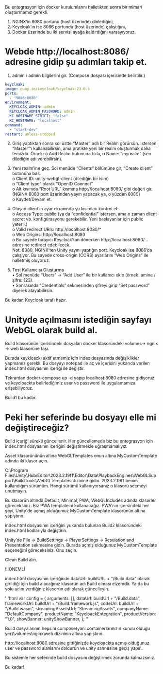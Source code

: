 Bu entegrasyon için docker kurulumlarını halletikten sonra bir mimari oluşturmamız gerekli.

1. NGINX’in 8080 portunu (host üzerinde) dinlediğini,
2. Keycloak’ın ise 8086 portunda (host üzerinde) çalıştığını,
3. Docker üzerinde bu iki servisi ayağa kaldırdığını varsayıyoruz.

# Webde http://localhost:8086/ adresine gidip şu adımları takip et.
1.	admin / admin bilgilerini gir. (Compose dosyası içerisinde belirtilir.)
              
  ```yaml
keycloak:
  image: quay.io/keycloak/keycloak:23.0.6
  ports:
    - "8086:8080"
  environment:
    KEYCLOAK_ADMIN: admin
    KEYCLOAK_ADMIN_PASSWORD: admin
    KC_HOSTNAME_STRICT: "false"
    KC_HOSTNAME: "localhost"
  command:
    - "start-dev"
  restart: unless-stopped
  ```

2.	Giriş yaptıktan sonra sol üstte “Master” adlı bir Realm görürsün. İstersen “Master”’ı kullanabilirsin, ama pratikte yeni bir realm oluşturmak daha temizdir.
 Örnek:
  o	Add Realm butonuna tıkla,
  o	Name: “myrealm” (sen dilediğin adı verebilirsin).

3.	Yeni realm’ine geç. Sol menüde “Clients” bölümüne gir, “Create client” butonuna bas.  
  o	Client ID: unity-webgl-client (dilediğin bir isim)  
  o	“Client type” olarak “OpenID Connect”  
  o	Alt kısımda “Root URL” kısmına http://localhost:8080/ gibi değeri gir. (NGINX 8080 port üzerinden yayın yapacak ya, o yüzden 8080)  
  o	Kaydet/Devam et.  

4.	Oluşan client’ın ayar ekranında şu kısımları kontrol et:  
  o	Access Type: public (ya da “confidential” istersen, ama o zaman client secret vb. konfigürasyonu gerekebilir. Yeni başlayanlar için public yeterli.)  
  o	Valid redirect URIs: http://localhost:8080/*  
  o	Web Origins: http://localhost:8080  
  o	Bu sayede tarayıcı Keycloak’tan dönerken http://localhost:8080/... adresine redirect edebilecek.  
Not: 8080, NGINX’ten Unity yayını yaptığın port. Keycloak ise 8086’da çalışıyor. Bu sayede cross-origin (CORS) ayarlarını “Web Origins” ile halletmiş oluyoruz.  

3. Test Kullanıcısı Oluşturma  
  •	Sol menüde “Users” → “Add User” ile bir kullanıcı ekle (örnek: amine / şifre: 123).  
  •	Sonrasında “Credentials” sekmesinden şifreyi girip “Set password” diyerek atayabilirsin.  

Bu kadar. Keycloak tarafı hazır.  


# Unityde açılmasını istediğin sayfayı WebGL olarak build al. 

Build klasorünün içerisindeki dosyaları docker klasoründeki volumes-> ngnix -> web klasorüne taşı.

Burada keykloackı aktif etmemiz için index dosyasında değişiklikler yapmamız gerekli. Bu dosyayı notepad ile aç ve içerisini yukarıda verilen index.html dosyasının içeriği ile değiştir. 

Tekrardan docker-compose up -d yapıp localhost:8080 adresine gidiyoruz ve keycloackta belirlediğimiz user ve password ile uygulamamıza erişebiliyoruz.

Build1 bu kadar.

# Peki her seferinde bu dosyayı elle mi değiştireceğiz?

Build içeriği sürekli güncellenir. Her güncellemede biz bu entegrasyon için index.html dosyasının içeriğini değiştirmekle uğraşmamalıyız.

Asset klasorününün altına WebGLTemplates onun altına MyCustomTemplate adında iki klasor açın.

C:\Program Files\Unity\Hub\Editor\2023.2.19f1\Editor\Data\PlaybackEngines\WebGLSupport\BuildTools\WebGLTemplates dizinine gidin. 2023.2.19f1 benim kullandığım sürümüm. Hangi sürümü kullanıyorsanız o klasorü seçmeyi unutmayın.

Bu klasorün altında Default, Minimal, PWA, WebGLIncludes adında klasorler göreceksiniz. Biz PWA templateini kullanacağız. PWA'nın içersindeki her şeyi, Unity'de açmış olduğumuz MyCustomTemplate klasorünün altına yapıştırın.

index.html dosyasının içeriğini yukarıda bulunan Build2 klasoründeki index.html kodlarıyla değiştirin.

Unity'de File -> BuildSettings -> PlayerSettings -> Resulation and Presentation sekmesine gidin. Burada açmış olduğunuz MyCustomTemplate seçeneğini göreceksiniz. Onu seçin.

Clean Build alın. 

!!!ÖNEMLİ

index.html dosyasının içeriğinde dataUrl: buildURL + "/Build.data" olarak girildiği için build alacağınız klasorün adı Build olması elzemdir. Ya da bu yolu adını verdiğiniz klasorün adı olarak güncelleyin.

'''html
  var config = {
        arguments: [],
        dataUrl: buildUrl + "/Build.data",
        frameworkUrl: buildUrl + "/Build.framework.js",
        codeUrl: buildUrl + "/Build.wasm",
        streamingAssetsUrl: "StreamingAssets",
        companyName: "DefaultCompany",
        productName: "KeycloackEntegration",
        productVersion: "1.0",
        showBanner: unityShowBanner,
      };
'''


Build dosyalarının hepsini compose(yani containerlarınızın kurulu olduğu yer)\volumes\nginx\web dizininin altına yapıştırın.

http://localhost:8080 adresine gittiğinizde keycloackta açmış olduğunuz user ve password alanlarını doldurun ve unity sahnesine geçiş yapın.

Bu sistemle her seferinde build dosyasını değiştirmek zorunda kalmazsınız.

Bu kadar!








